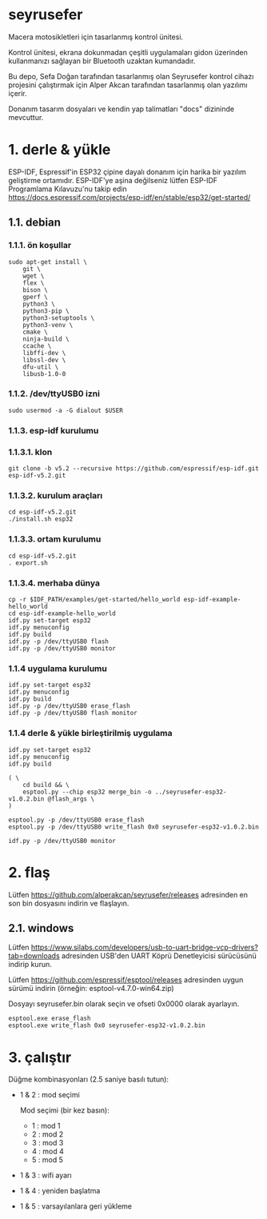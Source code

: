 # seyrusefer

Macera motosikletleri için tasarlanmış kontrol ünitesi.

Kontrol ünitesi, ekrana dokunmadan çeşitli uygulamaları gidon üzerinden
kullanmanızı sağlayan bir Bluetooth uzaktan kumandadır.

Bu depo, Sefa Doğan tarafından tasarlanmış olan Seyrusefer kontrol cihazı
projesini çalıştırmak için Alper Akcan tarafından tasarlanmış olan yazılımı
içerir.

Donanım tasarım dosyaları ve kendin yap talimatları "docs" dizininde mevcuttur.

# 1. derle & yükle

ESP-IDF, Espressif'in ESP32 çipine dayalı donanım için harika bir yazılım geliştirme ortamıdır.
ESP-IDF'ye aşina değilseniz lütfen ESP-IDF Programlama Kılavuzu'nu takip edin
https://docs.espressif.com/projects/esp-idf/en/stable/esp32/get-started/

## 1.1. debian

### 1.1.1. ön koşullar

    sudo apt-get install \
        git \
        wget \
        flex \
        bison \
        gperf \
        python3 \
        python3-pip \
        python3-setuptools \
        python3-venv \
        cmake \
        ninja-build \
        ccache \
        libffi-dev \
        libssl-dev \
        dfu-util \
        libusb-1.0-0

### 1.1.2. /dev/ttyUSB0 izni

    sudo usermod -a -G dialout $USER

### 1.1.3. esp-idf kurulumu

### 1.1.3.1. klon

    git clone -b v5.2 --recursive https://github.com/espressif/esp-idf.git esp-idf-v5.2.git

### 1.1.3.2. kurulum araçları

    cd esp-idf-v5.2.git
    ./install.sh esp32

### 1.1.3.3. ortam kurulumu

    cd esp-idf-v5.2.git
    . export.sh

### 1.1.3.4. merhaba dünya

    cp -r $IDF_PATH/examples/get-started/hello_world esp-idf-example-hello_world
    cd esp-idf-example-hello_world
    idf.py set-target esp32
    idf.py menuconfig
    idf.py build
    idf.py -p /dev/ttyUSB0 flash
    idf.py -p /dev/ttyUSB0 monitor

### 1.1.4 uygulama kurulumu

    idf.py set-target esp32
    idf.py menuconfig
    idf.py build
    idf.py -p /dev/ttyUSB0 erase_flash
    idf.py -p /dev/ttyUSB0 flash monitor

### 1.1.4 derle & yükle birleştirilmiş uygulama

    idf.py set-target esp32
    idf.py menuconfig
    idf.py build

    ( \
        cd build && \
        esptool.py --chip esp32 merge_bin -o ../seyrusefer-esp32-v1.0.2.bin @flash_args \
    )

    esptool.py -p /dev/ttyUSB0 erase_flash
    esptool.py -p /dev/ttyUSB0 write_flash 0x0 seyrusefer-esp32-v1.0.2.bin

    idf.py -p /dev/ttyUSB0 monitor

# 2. flaş

Lütfen https://github.com/alperakcan/seyrusefer/releases adresinden
en son bin dosyasını indirin ve flaşlayın.

## 2.1. windows

Lütfen https://www.silabs.com/developers/usb-to-uart-bridge-vcp-drivers?tab=downloads
adresinden USB'den UART Köprü Denetleyicisi sürücüsünü indirip kurun.

Lütfen https://github.com/espressif/esptool/releases adresinden
uygun sürümü indirin (örneğin: esptool-v4.7.0-win64.zip)

Dosyayı seyrusefer.bin olarak seçin ve ofseti 0x0000 olarak ayarlayın.

    esptool.exe erase_flash
    esptool.exe write_flash 0x0 seyrusefer-esp32-v1.0.2.bin

# 3. çalıştır

Düğme kombinasyonları (2.5 saniye basılı tutun):
  - 1 & 2 : mod seçimi

    Mod seçimi (bir kez basın):
      - 1 : mod 1
      - 2 : mod 2
      - 3 : mod 3
      - 4 : mod 4
      - 5 : mod 5
  - 1 & 3 : wifi ayarı
  - 1 & 4 : yeniden başlatma
  - 1 & 5 : varsayılanlara geri yükleme
